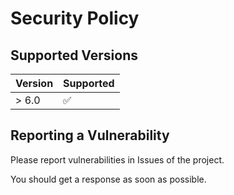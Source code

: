 # Security Policy

## Supported Versions

| Version | Supported          |
| ------- | ------------------ |
| > 6.0   | :white_check_mark: |

## Reporting a Vulnerability

Please report vulnerabilities in Issues of the project.

You should get a response as soon as possible.
